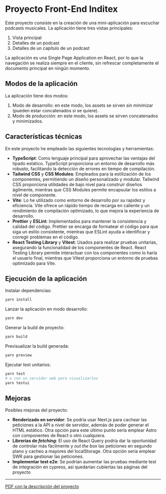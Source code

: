 # Proyecto Front-End Inditex

Este proyecto consiste en la creación de una mini-aplicación para escuchar podcasts musicales. La aplicación tiene tres vistas principales:

1. Vista principal
2. Detalles de un podcast
3. Detalles de un capítulo de un podcast

La aplicación es una Single Page Application en React, por lo que la navegación se realiza siempre en el cliente, sin refrescar completamente el documento principal en ningún momento.

## Modos de la aplicación

La aplicación tiene dos modos:

1. Modo de desarrollo: en este modo, los assets se sirven sin minimizar (pueden estar concatenados si se quiere).
2. Modo de producción: en este modo, los assets se sirven concatenados y minimizados.

## Características técnicas

En este proyecto he empleado las siguientes tecnologías y herramientas:

- **TypeScript**: Como lenguaje principal para aprovechar las ventajas del tipado estático. TypeScript proporciona un entorno de desarrollo más robusto, facilitando la detección de errores en tiempo de compilación.
- **Tailwind CSS** y **CSS Modules**: Empleados para la estilización de los componentes, permitiendo un diseño personalizado y modular. Tailwind CSS proporciona utilidades de bajo nivel para construir diseños ágilmente, mientras que CSS Modules permite encapsular los estilos a nivel de componente.
- **Vite**: Lo he utilizado como entorno de desarrollo por su rapidez y eficiencia. Vite ofrece un rápido tiempo de recarga en caliente y un rendimiento de compilación optimizado, lo que mejora la experiencia de desarrollo.
- **Prettier** y **ESLint**: Implementados para mantener la consistencia y calidad del código. Prettier se encarga de formatear el código para que siga un estilo consistente, mientras que ESLint ayuda a identificar y corregir problemas en el código.
- **React Testing Library** y **Vitest**: Usados para realizar pruebas unitarias, asegurando la funcionalidad de los componentes de React. React Testing Library permite interactuar con los componentes como lo haría el usuario final, mientras que Vitest proporciona un entorno de pruebas optimizado para Vite.

## Ejecución de la aplicación

Instalar dependencias:

```bash
yarn install
```

Lanzar la aplicación en modo desarrollo:

```bash
yarn dev
```

Generar la build de proyecto:

```bash
yarn build
```

Previsualizar la build generada:

```bash
yarn preview
```

Ejecutar test unitarios:

```bash
yarn test
# o con un servidor web para visualizarlos
yarn testui
```

## Mejoras

Posibles mejoras del proyecto:

- **Renderizado en servidor**: Se podría usar Next.js para cachear las peticiones a la API a nivel de servidor, además de poder generar el HTML estático. Otra opción para este último punto sería emplear Astro con componentes de React o otro cualquiera.
- **Librerías de _fetching_**: El uso de React Query podría dar la oportunidad de controlar más fácilmente y _out the box_ las peticiones en segundo plano y cacheo a mayores del localStorage. Otra opción sería emplear SWR para gestionar las peticiones.
- **Implementar test e2e**: Se podrían aumentar las pruebas mediante test de integración en cypress, así quedarían cubiertas las páginas del proyecto

---

[PDF con la descripción del proyecto](https://drive.google.com/file/d/1DJQoM8TqA9koCzzUQ8fpi74bQGtn9yhO/view?usp=sharing)

